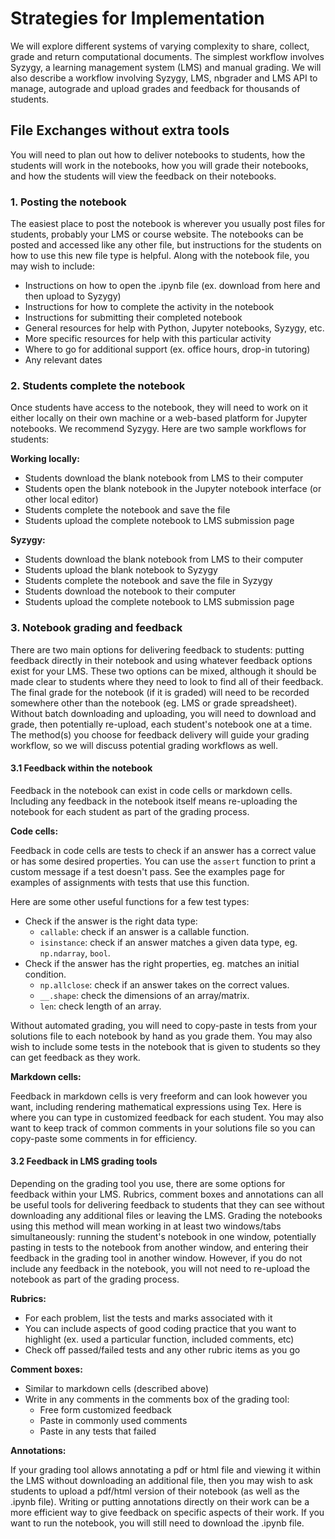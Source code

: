 # Strategies for Implementation

We will explore different systems of varying complexity to share, collect, grade and return computational documents. The simplest workflow involves Syzygy, a learning management system (LMS) and manual grading. We will also describe a workflow involving Syzygy, LMS, nbgrader and LMS API to manage, autograde and upload grades and feedback for thousands of students.

## File Exchanges without extra tools

You will need to plan out how to deliver notebooks to students, how the students will work in the notebooks, how you will grade their notebooks, and how the students will view the feedback on their notebooks.

### 1. Posting the notebook
The easiest place to post the notebook is wherever you usually post files for students, probably your LMS or course website. The notebooks can be posted and accessed like any other file, but instructions for the students on how to use this new file type is helpful. Along with the notebook file, you may wish to include:

* Instructions on how to open the .ipynb file (ex. download from here and then upload to Syzygy)
* Instructions for how to complete the activity in the notebook
* Instructions for submitting their completed notebook
* General resources for help with Python, Jupyter notebooks, Syzygy, etc.
* More specific resources for help with this particular activity
* Where to go for additional support (ex. office hours, drop-in tutoring)
* Any relevant dates

### 2. Students complete the notebook
Once students have access to the notebook, they will need to work on it either locally on their own machine or a web-based platform for Jupyter notebooks. We recommend Syzygy. Here are two sample workflows for students: 

**Working locally:**
* Students download the blank notebook from LMS to their computer
* Students open the blank notebook in the Jupyter notebook interface (or other local editor)
* Students complete the notebook and save the file
* Students upload the complete notebook to LMS submission page

**Syzygy:**
* Students download the blank notebook from LMS to their computer
* Students upload the blank notebook to Syzygy
* Students complete the notebook and save the file in Syzygy
* Students download the notebook to their computer
* Students upload the complete notebook to LMS submission page

### 3. Notebook grading and feedback
There are two main options for delivering feedback to students: putting feedback directly in their notebook and using whatever feedback options exist for your LMS. These two options can be mixed, although it should be made clear to students where they need to look to find all of their feedback. The final grade for the notebook (if it is graded) will need to be recorded somewhere other than the notebook (eg. LMS or grade spreadsheet). Without batch downloading and uploading, you will need to download and grade, then potentially re-upload, each student's notebook one at a time. The method(s) you choose for feedback delivery will guide your grading workflow, so we will discuss potential grading workflows as well.

#### 3.1 Feedback within the notebook
Feedback in the notebook can exist in code cells or markdown cells. Including any feedback in the notebook itself means re-uploading the notebook for each student as part of the grading process.

**Code cells:** 

Feedback in code cells are tests to check if an answer has a correct value or has some desired properties. You can use the `assert` function to print a custom message if a test doesn't pass. See the examples page for examples of assignments with tests that use this function.

Here are some other useful functions for a few test types:

* Check if the answer is the right data type:
    * `callable`: check if an answer is a callable function.
    * `isinstance`: check if an answer matches a given data type, eg. `np.ndarray`, `bool`.
* Check if the answer has the right properties, eg. matches an initial condition.
    * `np.allclose`: check if an answer takes on the correct values.
    * `__.shape`: check the dimensions of an array/matrix. 
    * `len`: check length of an array.

Without automated grading, you will need to copy-paste in tests from your solutions file to each notebook by hand as you grade them. You may also wish to include some tests in the notebook that is given to students so they can get feedback as they work.

**Markdown cells:**

Feedback in markdown cells is very freeform and can look however you want, including rendering mathematical expressions using Tex. Here is where you can type in customized feedback for each student. You may also want to keep track of common comments in your solutions file so you can copy-paste some comments in for efficiency.

#### 3.2 Feedback in LMS grading tools

Depending on the grading tool you use, there are some options for feedback within your LMS. Rubrics, comment boxes and annotations can all be useful tools for delivering feedback to students that they can see without downloading any additional files or leaving the LMS. Grading the notebooks using this method will mean working in at least two windows/tabs simultaneously: running the student's notebook in one window, potentially pasting in tests to the notebook from another window, and entering their feedback in the grading tool in another window. However, if you do not include any feedback in the notebook, you will not need to re-upload the notebook as part of the grading process.

**Rubrics:**

* For each problem, list the tests and marks associated with it
* You can include aspects of good coding practice that you want to highlight (ex. used a particular function, included comments, etc)
* Check off passed/failed tests and any other rubric items as you go

**Comment boxes:**

* Similar to markdown cells (described above)
* Write in any comments in the comments box of the grading tool:
    * Free form customized feedback
    * Paste in commonly used comments
    * Paste in any tests that failed

**Annotations:**

If your grading tool allows annotating a pdf or html file and viewing it within the LMS without downloading an additional file, then you may wish to ask students to upload a pdf/html version of their notebook (as well as the .ipynb file). Writing or putting annotations directly on their work can be a more efficient way to give feedback on specific aspects of their work. If you want to run the notebook, you will still need to download the .ipynb file. 
